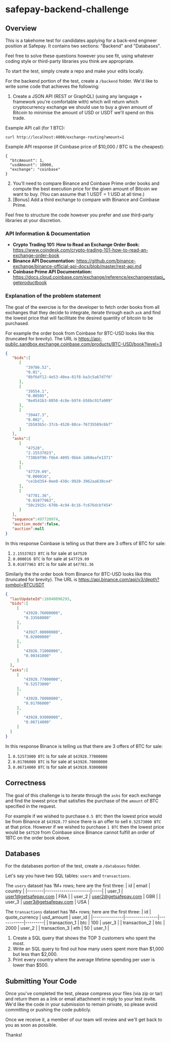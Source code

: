 # safepay-backend-challenge

## Overview

This is a takehome test for candidates applying for a back-end engineer
position at Safepay. It contains two sections: "Backend" and "Databases".

Feel free to solve these questions however you see fit, using whatever coding
style or third-party libraries you think are appropriate.

To start the test, simply create a repo and make your edits locally.

For the backend portion of the test, create a `/backend` folder. We'd like to write some code that achieves the following:

1. Create a JSON API (REST or GraphQL) (using any language + framework you're comfortable with) which will return which cryptocurrency exchange we should use to buy a given amount of Bitcoin to minimise the amount of USD or USDT we'll spend on this trade.

Example API call (for 1 BTC):

```
curl http://localhost:4000/exchange-routing?amount=1
```

Example API response (if Coinbase price of \$10,000 / BTC is the cheapest):

```
{
  "btcAmount": 1,
  "usdAmount": 10000,
  "exchange": "coinbase"
}
```

2. You'll need to compare Binance and Coinbase Prime order books and compute the best execution price for the given amount of Bitcoin we want to buy. (You can assume that 1 USDT = 1 USD at all time.)
3. [Bonus] Add a third exchange to compare with Binance and Coinbase Prime.

Feel free to structure the code however you prefer and use third-party libraries at your discretion.

### API Information & Documentation

- **Crypto Trading 101: How to Read an Exchange Order Book:** https://www.coindesk.com/crypto-trading-101-how-to-read-an-exchange-order-book
- **Binance API Documentation:** https://github.com/binance-exchange/binance-official-api-docs/blob/master/rest-api.md
- **Coinbase Prime API Documentation:** https://docs.cloud.coinbase.com/exchange/reference/exchangerestapi_getproductbook

### Explanation of the problem statement

The goal of the exercise is for the developer to fetch order books from all exchanges that they decide to integrate, iterate through each `ask` and find the lowest price that will facillitate the desired quantity of bitcoin to be purchased.

For example the order book from Coinbase for BTC-USD looks like this (truncated for brevity). The URL is https://api-public.sandbox.exchange.coinbase.com/products/BTC-USD/book?level=3

```json
{
   "bids":[
      [
         "39786.52",
         "0.01",
         "0bf6df12-4e53-40ea-81f8-ba3c5a67d7f6"
      ],
      [
         "39554.1",
         "0.00505",
         "0e4541b3-0850-4c8e-b974-b56bc91fa909"
      ],
      [
         "39447.3",
         "0.002",
         "2b583b5c-37cb-4520-80ce-76735589c6b7"
      ]
   ],
   "asks":[
      [
         "47520",
         "2.15537023",
         "738b9f96-f6b4-4095-9bb4-1d60eafe1371"
      ],
      [
         "47729.09",
         "0.000016",
         "ce1bd354-0ee0-438c-9928-3962aa638ce4"
      ],
      [
         "47781.36",
         "0.01077963",
         "50c2915c-670b-4c94-8c16-fc676dcbf454"
      ]
   ],
   "sequence":497720974,
   "auction_mode":false,
   "auction":null
}

```

In this response Coinbase is telling us that there are 3 offers of BTC for sale:
1. `2.15537023 BTC` is for sale at `$47520`
2. `0.000016 BTC` is for sale at `$47729.09`
3. `0.01077963 BTC` is for sale at `$47781.36`

Similarly the the order book from Binance for BTC-USD looks like this (truncated for brevity). The URL is https://api.binance.com/api/v3/depth?symbol=BTCUSDT
```json
{
  "lastUpdateId":16940096293,
  "bids":[
     [
        "43928.76000000",
        "0.33568000"
     ],
     [
        "43927.00000000",
        "0.02000000"
     ],
     [
        "43926.71000000",
        "0.00341000"
     ]
  ],
  "asks":[
     [
        "43928.77000000",
        "0.52573000"
     ],
     [
        "43928.78000000",
        "0.01706000"
     ],
     [
        "43928.93000000",
        "0.06714000"
     ]
  ]
}
```

In this response Binance is telling us that there are 3 offers of BTC for sale:
1. `0.52573000 BTC` is for sale at `$43928.77000000`
2. `0.01706000 BTC` is for sale at `$43928.78000000`
3. `0.06714000 BTC` is for sale at `$43928.93000000`

## Correctness

The goal of this challenge is to iterate through the `asks` for each exchange and find the lowest price that satisfies the purchase of the `amount` of BTC specified in the request.

For example if we wished to purchase `0.5 BTC` then the lowest price would be from Binance at `$43928.77` since there is an offer to sell `0.52573000 BTC` at that price. However if we wished to purchase `1 BTC` then the lowest price would be `$47520` from Coinbase since Binance cannot fulfill an order of 1BTC on the order book above.

## Databases

For the databases portion of the test, create a `/databases` folder.

Let's say you have two SQL tables: `users` and `transactions`.

The `users` dataset has 1M+ rows; here are the first three:
| id | email | country |
|--------|----------------------|-----|
| user_1 | user1@getsafepay.com | FRA |
| user_2 | user2@getsafepay.com | GBR |
| user_3 | user3@getsafepay.com | USA |

The `transactions` dataset has 1M+ rows; here are the first three:
| id | quote_currency | usd_amount | user_id |
|---------------|----------------|------------|---------|
| transaction_1 | btc | 100 | user_3 |
| transaction_2 | btc | 2000 | user_2 |
| transaction_3 | eth | 50 | user_1 |

1. Create a SQL query that shows the TOP 3 customers who spent the most.
2. Write an SQL query to find out how many users spent more than $1,000 but less than $2,000.
3. Print every country where the average lifetime spending per user is lower than \$500.


## Submitting Your Code

Once you've completed the test, please compress your files (via zip or tar) and
return them as a link or email attachment in reply to your test invite. We'd like the
code in your submission to remain private, so please avoid committing or pushing
the code publicly.

Once we receive it, a member of our team will review and we'll get back to you
as soon as possible.

Thanks!
